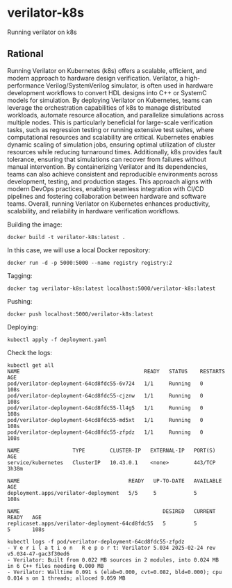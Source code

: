 # verilator-k8s
Running verilator on k8s

## Rational

Running Verilator on Kubernetes (k8s) offers a scalable, efficient, and modern approach to hardware design verification. Verilator, a high-performance Verilog/SystemVerilog simulator, is often used in hardware development workflows to convert HDL designs into C++ or SystemC models for simulation. By deploying Verilator on Kubernetes, teams can leverage the orchestration capabilities of k8s to manage distributed workloads, automate resource allocation, and parallelize simulations across multiple nodes. This is particularly beneficial for large-scale verification tasks, such as regression testing or running extensive test suites, where computational resources and scalability are critical. Kubernetes enables dynamic scaling of simulation jobs, ensuring optimal utilization of cluster resources while reducing turnaround times. Additionally, k8s provides fault tolerance, ensuring that simulations can recover from failures without manual intervention. By containerizing Verilator and its dependencies, teams can also achieve consistent and reproducible environments across development, testing, and production stages. This approach aligns with modern DevOps practices, enabling seamless integration with CI/CD pipelines and fostering collaboration between hardware and software teams. Overall, running Verilator on Kubernetes enhances productivity, scalability, and reliability in hardware verification workflows.

Building the image:
```
docker build -t verilator-k8s:latest .
```

In this case, we will use a local Docker repository:
```
docker run -d -p 5000:5000 --name registry registry:2
```

Tagging:
```
docker tag verilator-k8s:latest localhost:5000/verilator-k8s:latest
```

Pushing:
```
docker push localhost:5000/verilator-k8s:latest
```

Deploying:
```
kubectl apply -f deployment.yaml
```
Check the logs:
```
kubectl get all
NAME                                        READY   STATUS    RESTARTS   AGE
pod/verilator-deployment-64cd8fdc55-6v724   1/1     Running   0          108s
pod/verilator-deployment-64cd8fdc55-cjznw   1/1     Running   0          108s
pod/verilator-deployment-64cd8fdc55-ll4g5   1/1     Running   0          108s
pod/verilator-deployment-64cd8fdc55-md5xt   1/1     Running   0          108s
pod/verilator-deployment-64cd8fdc55-zfpdz   1/1     Running   0          108s

NAME                 TYPE        CLUSTER-IP   EXTERNAL-IP   PORT(S)   AGE
service/kubernetes   ClusterIP   10.43.0.1    <none>        443/TCP   3h38m

NAME                                   READY   UP-TO-DATE   AVAILABLE   AGE
deployment.apps/verilator-deployment   5/5     5            5           108s

NAME                                              DESIRED   CURRENT   READY   AGE
replicaset.apps/verilator-deployment-64cd8fdc55   5         5         5       108s

kubectl logs -f pod/verilator-deployment-64cd8fdc55-zfpdz
- V e r i l a t i o n   R e p o r t: Verilator 5.034 2025-02-24 rev v5.034-47-gac3f30ed6
- Verilator: Built from 0.022 MB sources in 2 modules, into 0.024 MB in 6 C++ files needing 0.000 MB
- Verilator: Walltime 0.091 s (elab=0.000, cvt=0.082, bld=0.000); cpu 0.014 s on 1 threads; alloced 9.059 MB
```
